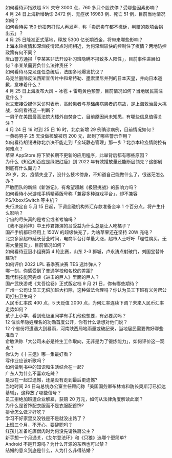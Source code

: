 如何看待沪指跌超 5% 失守 3000 点，760 多只个股跌停？受哪些因素影响？  
4 月 24 日上海新增确诊 2472 例、无症状 16983 例、死亡 51 例，目前当地情况如何？  
如何看待买 150 份扣肉打假人再发声，称「卖房卖车都不撤诉，判赔的款项会捐出去」？  
4 月 25 日降准正式落地，释放 5300 亿长期资金，将带来哪些影响？  
上海本轮疫情和深圳疫情起点时间相近，为何深圳较快的控制住了疫情？两地防控政策有何不同？  
唐山警方通报「李某某非法开设补习班隐瞒不报致多人阳性」，目前事件进展如何？李某某需要负什么法律责任？  
如何看待马克龙连任总统后，法国多地爆发抗议？  
乌克兰删除反法西斯宣传片中和希特勒、墨索里尼并列的日本天皇，并向日本道歉，意味着什么？  
4 月 25 日上海发布大风 + 冰雹 + 雷电黄色预警，目前情况如何？当地居民需注意什么？  
张文宏接受媒体采访时表示，高龄患者与基础疾病患者的病故，是上海救治最大挑战，如何看待这一判断？  
一男子在美国最高法院大楼外自焚身亡，目前原因尚未知悉，有哪些信息值得关注？  
4 月 24 日 16 时到 25 日 16 时，北京新增 29 例确诊病例，目前情况如何？  
一黄码男子 25 天没做核酸被罚 200 元，起到了哪些警示作用？  
如何看待胡锡进称北京决不能走到「全域静态管理」那一步？北京本轮疫情防控有何难点？  
苹果 AppStore 将下架长期不更新的应用程序，此举背后都有哪些原因？  
为什么《知否知否应是绿肥红瘦》到 2022 年有效播放量还能断层领先？这部剧到底有什么魔力？  
29 岁，女，疫情失业了，没什么技术傍身，不知道自己能做什么了，很迷茫怎么办？  
严敏团队的新综《新游记》，有希望超越《极限挑战》的影响力吗？  
如何看待小米游戏手柄精英版号称「兼容多种游戏平台」，却不兼容 PS/Xbox/Switch 等主机？  
央行决定自 5 月 15 日起，下调金融机构外汇存款准备金率 1 个百分点，将产生什么影响？  
宇宙的尽头真的是考公或者考编吗？  
《我不是药神》中王传君饰演的吕受益为什么总是让人吃橘子？  
国产手机都已经用上 150W 的超级快充了，为啥苹果还在坚持 20W 充电？  
北京多家超市延长营业时间，电商平台订单量大涨，超市人士呼吁「理性购买，无需大量囤货」，目前情况如何？  
如何看待亚冠小组赛第 4 轮比赛，山东 2-3 狮城，卢永涛点射破门，刘国宝替补建功?  
如何评价 2022 LPL 春季赛决赛 TES 选炸弹人？  
哪一刻，你感受到了普通学校和名校的差距?  
现代科技能否完虐《进击的巨人》里面的巨人？  
国产武侠游戏《太吾绘卷》正式版定档 9 月 21 日，你有哪些期待？  
广州一公司让员工无偿加班大扫除，这种做法合理吗？你认为员工下班有义务帮公司打扫卫生吗？  
人民币汇率跌 400 点，5 天贬值 2000 点，为何汇率连续下调？未来人民币汇率走势如何？  
孩子上小学，看到班级里同学有手机他也想要，有必要买吗？  
12 位长年隐姓埋名的功勋首度公开，你有什么话想对他们说？  
12 个省份将遭遇大到暴雨，河南陕西局地雨量或破纪录，当地居民需要做好哪些准备？  
俞敏洪称「大公司未必是终生工作取向，无非是为了锻炼能力」，如何评价这一观点？  
你认为《十三邀》哪一集最好看？  
写作业应该听歌吗？  
如何做到书中的知识和生活结合在一起?  
广东人为什么不喜欢吃辣？  
是没在一起过遗憾，还是没有走到最后更遗憾?  
当地时间 24 日乌总统办公室主任顾问称「美国国务卿布林肯和防长奥斯汀已抵达基辅」，这释放了哪些信号？  
员工拒绝加班遭企业解雇，获赔 20 万元，如何从法律角度解读此案？  
为什么是首饰配衣服而不是衣服配首饰?  
排骨怎么做才好吃？  
学习不好家里又没钱是不是就没出路了？  
上班三个月，不开心，要辞职吗？  
红孩儿准备吃唐僧肉时为何没先请铁扇公主？  
新手想一个月通关，《艾尔登法环》和《只狼》选哪个更简单?  
Android 不是开源吗？为什么开源的东西也可以禁？  
结婚的意义到底是什么，人为什么非得结婚？  
